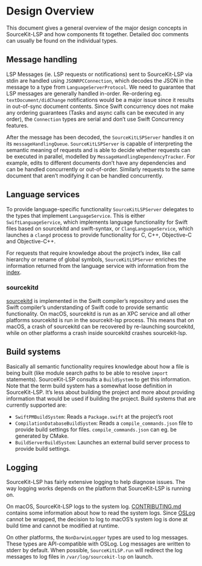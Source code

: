 # Design Overview

This document gives a general overview of the major design concepts in SourceKit-LSP and how components fit together. Detailed doc comments can usually be found on the individual types.

## Message handling

LSP Messages (ie. LSP requests or notifications) sent to SourceKit-LSP via stdin are handled using `JSONRPCConnection`, which decodes the JSON in the message to a type from `LanguageServerProtocol`. We need to guarantee that LSP messages are generally handled in-order. Re-ordering eg. `textDocument/didChange` notifications would be a major issue since it results in out-of-sync document contents. Since Swift concurrency does not make any ordering guarantees (Tasks and async calls can be executed in any order), the `Connection` types are serial and don’t use Swift Concurrency features.

After the message has been decoded, the `SourceKitLSPServer` handles it on its `messageHandlingQueue`. `SourceKitLSPServer` is capable of interpreting the semantic meaning of requests and is able to decide whether requests can be executed in parallel, modelled by `MessageHandlingDependencyTracker`. For example, edits to different documents don’t have any dependencies and can be handled concurrently or out-of-order. Similarly requests to the same document that aren’t modifying it can be handled concurrently.

## Language services

To provide language-specific functionality `SourceKitLSPServer` delegates to the types that implement `LanguageService`. This is either `SwiftLanguageService`, which implements language functionality for Swift files based on sourcekitd and swift-syntax, or `ClangLanguageService`, which launches a `clangd` process to provide functionality for C, C++, Objective-C and Objective-C++.

For requests that require knowledge about the project’s index, like call hierarchy or rename of global symbols, `SourceKitLSPServer` enriches the information returned from the language service with information from the [index](http://github.com/apple/indexstore-db/).

### sourcekitd

[sourcekitd](https://github.com/apple/swift/tree/main/tools/SourceKit) is implemented in the Swift compiler’s repository and uses the Swift compiler’s understanding of Swift code to provide semantic functionality. On macOS, sourcekitd is run as an XPC service and all other platforms sourcekitd is run in the sourcekit-lsp process. This means that on macOS, a crash of sourcekitd can be recovered by re-launching sourcekitd, while on other platforms a crash inside sourcekitd crashes sourcekit-lsp.

## Build systems

Basically all semantic functionality requires knowledge about how a file is being built (like module search paths to be able to resolve `import` statements). SourceKit-LSP consults a `BuildSystem` to get this information. Note that the term build system has a somewhat loose definition in SourceKit-LSP. It’s less about building the project and more about providing information that would be used if building the project. Build systems that are currently supported are:
- `SwiftPMBuildSystem`: Reads a `Package.swift` at the project’s root
- `CompilationDatabaseBuildSystem`: Reads a `compile_commands.json` file to provide build settings for files. `compile_commands.json` can eg. be generated by CMake.
- `BuildServerBuildSystem`: Launches an external build server process to provide build settings.

## Logging

SourceKit-LSP has fairly extensive logging to help diagnose issues. The way logging works depends on the platform that SourceKit-LSP is running on.

On macOS, SourceKit-LSP logs to the system log. [CONTRIBUTING.md](../CONTRIBUTING.md#logging) contains some information about how to read the system logs. Since [OSLog](https://developer.apple.com/documentation/os/logging) cannot be wrapped, the decision to log to macOS’s system log is done at build time and cannot be modified at runtime.

On other platforms, the `NonDarwinLogger` types are used to log messages. These types are API-compatible with OSLog. Log messages are written to stderr by default. When possible, `SourceKitLSP.run` will redirect the log messages to log files in `/var/log/sourcekit-lsp` on launch.
